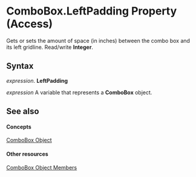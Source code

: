 
# ComboBox.LeftPadding Property (Access)

Gets or sets the amount of space (in inches) between the combo box and its left gridline. Read/write  **Integer**.


## Syntax

 _expression_. **LeftPadding**

 _expression_ A variable that represents a **ComboBox** object.


## See also


#### Concepts


[ComboBox Object](1cf508d5-023e-eb38-3991-71e82b2a4e7e.md)
#### Other resources


[ComboBox Object Members](d0d83ca3-3698-295e-5335-7d0816557d6b.md)

